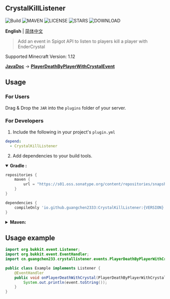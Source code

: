 CrystalKillListener
---
![Build](https://github.com/GuangChen2333/CrystalKillListener/actions/workflows/build.yml/badge.svg)
![MAVEN](https://img.shields.io/maven-metadata/v?metadataUrl=https%3A%2F%2Fs01.oss.sonatype.org%2Fcontent%2Frepositories%2Fsnapshots%2Fio%2Fgithub%2Fguangchen2333%2FCrystalKillListener%2Fmaven-metadata.xml&style=flat)
![LICENSE](https://img.shields.io/github/license/GuangChen2333/CrystalKillListener?style=flat)
![STARS](https://img.shields.io/github/stars/GuangChen2333/CrystalKillListener)
![DOWNLOAD](https://img.shields.io/github/downloads/GuangChen2333/CrystalKillListener/total)

**English** | [简体中文](https://github.com/GuangChen2333/CrystalKillListener/blob/master/README_cn.md)

> Add an event in Spigot API to listen to players kill a player with EnderCrystal

Supported Minecraft Version: 1.12

[**JavaDoc**](https://guangchen2333.github.io/CrystalKillListener/)
->
[**PlayerDeathByPlayerWithCrystalEvent**](https://guangchen2333.github.io/CrystalKillListener/cn/guangchen233/crystallistener/events/PlayerDeathByPlayerWithCrystalEvent.html)

## Usage

### For Users

Drag & Drop the `JAR` into the `plugins` folder of your server.

### For Developers

1. Include the following in your project's `plugin.yml`

```yaml
depend:
  - CrystalKillListener
```

2. Add dependencies to your build tools.

<details open>
<summary><strong>Gradle :</strong></summary>

```groovy
repositories {
    maven {
        url = "https://s01.oss.sonatype.org/content/repositories/snapshots/"
    }
}

dependencies {
    compileOnly 'io.github.guangchen2333:CrystalKillListener:{VERSION}'
}
```

</details>

<details>
<summary><strong>Maven: </strong></summary>

```xml

<repositories>
    <repository>
        <id>snposs</id>
        <url>https://s01.oss.sonatype.org/content/repositories/snapshots/</url>
    </repository>
</repositories>
```

```xml

<dependencies>
    <dependency>
        <groupId>io.github.guangchen2333</groupId>
        <artifactId>CrystalKillListener</artifactId>
        <version>{VERSION}</version>
        <scope>compile</scope>
    </dependency>
</dependencies>
```

</details>

## Usage example

```java
import org.bukkit.event.Listener;
import org.bukkit.event.EventHandler;
import cn.guangchen233.crystallistener.events.PlayerDeathByPlayerWithCrystalEvent;

public class Example implements Listener {
    @EventHandler
    public void onPlayerDeathWithCrystal(PlayerDeathByPlayerWithCrystalEvent event) {
        System.out.println(event.toString());
    }
}

```
